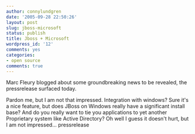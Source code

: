 ```yaml
---
author: connylundgren
date: '2005-09-28 22:50:26'
layout: post
slug: jboss-microsoft
status: publish
title: Jboss + Microsoft
wordpress_id: '12'
comments: yes
categories:
- open source
comments: true
---
```


Marc Fleury blogged about some groundbreaking news to be revealed, the
pressrelease surfaced today.

Pardon me, but I am not that impressed. Integration with windows? Sure it's a
nice feature, but does JBoss on Windows really have a significant install
base? And do you really want to tie you applications to yet another
Proprietary system like Active Directory? Oh well I guess it doesn't hurt, but
I am not impressed... pressrelease

